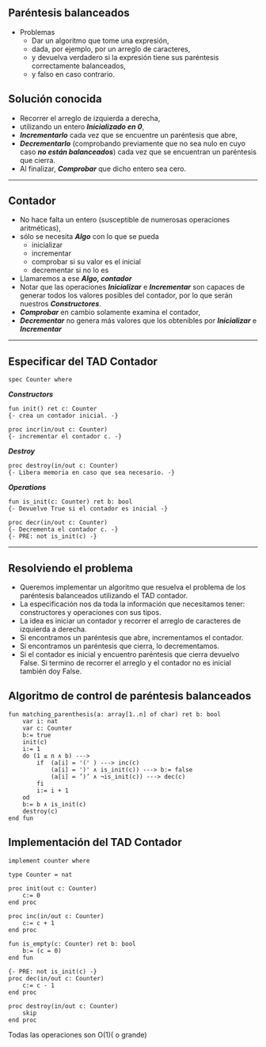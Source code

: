 ## Paréntesis balanceados
- Problemas
	- Dar un algoritmo que tome una expresión,
	- dada, por ejemplo, por un arreglo de caracteres, 
	- y devuelva verdadero si la expresión tiene sus paréntesis correctamente balanceados,
	- y falso en caso contrario.

## Solución conocida
- Recorrer el arreglo de izquierda a derecha,
- utilizando un entero ***Inicializado en 0***,
- ***Incrementarlo*** cada vez que se encuentre un paréntesis que abre,
- ***Decrementarlo*** (comprobando previamente que no sea nulo en cuyo caso ***no están balanceados***) cada vez que se encuentran un paréntesis que cierra.
- Al finalizar, ***Comprobar*** que dicho entero sea cero.
---
## Contador
- No hace falta un entero (susceptible de numerosas operaciones aritméticas),
- sólo se necesita ***Algo*** con lo que se pueda
	- inicializar
	- incrementar
	- comprobar si su valor es el inicial
	- decrementar si no lo es
- Llamaremos a ese ***Algo, contador***
- Notar que las operaciones ***Inicializar*** e ***Incrementar*** son capaces de generar todos los valores posibles del contador, por lo que serán nuestros ***Constructores***.
- ***Comprobar*** en cambio solamente examina el contador,
- ***Decrementar*** no genera más valores que los obtenibles por ***Inicializar*** e ***Incrementar***
---
## Especificar del TAD Contador
```LenguajeDeLaMateria
spec Counter where
```

***Constructors***
```LenguajeDeLaMateria
fun init() ret c: Counter
{- crea un contador inicial. -}

proc incr(in/out c: Counter)
{- incrementar el contador c. -}
```

***Destroy***
```LenguajeDeLaMateria
proc destroy(in/out c: Counter)
{- Libera memoria en caso que sea necesario. -}
```

***Operations***
```LenguajeDeLaMateria
fun is_init(c: Counter) ret b: bool
{- Devuelve True si el contador es inicial -}

proc decr(in/out c: Counter)
{- Decrementa el contador c. -}
{- PRE: not is_init(c) -}
```
---
## Resolviendo el problema
- Queremos implementar un algoritmo que resuelva el problema de los paréntesis balanceados utilizando el TAD contador.
- La especificación nos da toda la información que necesitamos tener: constructores y operaciones con sus tipos.
- La idea es iniciar un contador y recorrer el arreglo de caracteres de izquierda a derecha.
- Si encontramos un paréntesis que abre, incrementamos el contador.
- Si encontramos un paréntesis que cierra, lo decrementamos.
- Si el contador es inicial y encuentro paréntesis que cierra devuelvo False. Si termino de recorrer el arreglo y el contador no es inicial también doy False.

## Algoritmo de control de paréntesis balanceados
```LenguajeDeLaMateria
fun matching_parenthesis(a: array[1..n] of char) ret b: bool
	var i: nat
	var c: Counter
	b:= true
	init(c)
	i:= 1
	do (1 ≤ n ∧ b) --->
		if  (a[i] = '(' ) ---> inc(c)
			(a[i] = ')' ∧ is_init(c)) ---> b:= false
			(a[i] = ’)’ ∧ ¬is_init(c)) ---> dec(c)
		fi
		i:= i + 1
	od
	b:= b ∧ is_init(c)
	destroy(c)
end fun
```

## Implementación del TAD Contador
```LenguajeDeLaMateria
implement counter where

type Counter = nat

proc init(out c: Counter)
	c:= 0
end proc

proc inc(in/out c: Counter)
	c:= c + 1
end proc

fun is_empty(c: Counter) ret b: bool
	b:= (c = 0)
end fun

{- PRE: not is_init(c) -}
proc dec(in/out c: Counter)
	c:= c - 1
end proc

proc destroy(in/out c: Counter)
	skip
end proc
```
Todas las operaciones son O(1)( o grande)